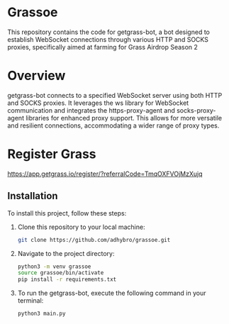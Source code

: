 # Grassoe
This repository contains the code for getgrass-bot, a bot designed to establish WebSocket connections through various HTTP and SOCKS proxies, specifically aimed at farming for Grass Airdrop Season 2

# Overview
getgrass-bot connects to a specified WebSocket server using both HTTP and SOCKS proxies. It leverages the ws library for WebSocket communication and integrates the https-proxy-agent and socks-proxy-agent libraries for enhanced proxy support. This allows for more versatile and resilient connections, accommodating a wider range of proxy types.

# Register Grass
https://app.getgrass.io/register/?referralCode=TmqOXFVOjMzXujq

## Installation

To install this project, follow these steps:

1. Clone this repository to your local machine:
    ```bash
    git clone https://github.com/adhybro/grassoe.git
    ```
2. Navigate to the project directory:
    ```bash
    python3 -m venv grassoe
    source grassoe/bin/activate
    pip install -r requirements.txt
    ```
3. To run the getgrass-bot, execute the following command in your terminal:
    ```bash
    python3 main.py
    ```

   


